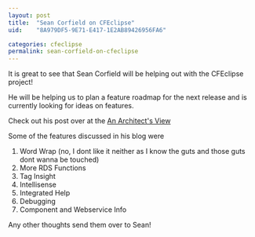 ```yaml
---
layout: post
title:  "Sean Corfield on CFEclipse"
uid:	"8A979DF5-9E71-E417-1E2AB89426956FA6"

categories: cfeclipse
permalink: sean-corfield-on-cfeclipse
---
```

It is great to see that Sean Corfield will be helping out with the CFEclipse project!

He will be helping us to plan a feature roadmap for the next release and is currently looking for ideas on features.

Check out his post over at the <a href="http://corfield.org/blog/index.cfm?mode=entry&amp;entry=10A1C887-B265-CF8C-D2D514009C620DC6">An Architect's View</a>

Some of the features discussed in his blog were

<ol>   <li>Word Wrap (no, I dont like it neither as I know the guts and those guts dont wanna be touched)</li>   <li>More RDS Functions</li>   <li>Tag Insight</li>   <li>Intellisense </li>   <li>Integrated Help</li>   <li>Debugging</li>   <li>Component and Webservice Info</li> </ol>
Any other thoughts send them over to Sean!